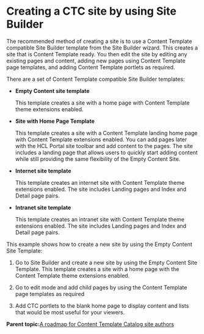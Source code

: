 # Creating a CTC site by using Site Builder

The recommended method of creating a site is to use a Content Template compatible Site Builder template from the Site Builder wizard. This creates a site that is Content Template ready. You then edit the site by editing any existing pages and content, adding new pages using Content Template page templates, and adding Content Template portlets as required.

There are a set of Content Template compatible Site Builder templates:

-   **Empty Content site template**

    This template creates a site with a home page with Content Template theme extensions enabled.

-   **Site with Home Page Template**

    This template creates a site with a Content Template landing home page with Content Template extensions enabled. You can add pages later with the HCL Portal site toolbar and add content to the pages. The site includes a landing page that allows users to quickly start adding content while still providing the same flexibility of the Empty Content Site.

-   **Internet site template**

    This template creates an internet site with Content Template theme extensions enabled. The site includes Landing pages and Index and Detail page pairs.

-   **Intranet site template**

    This template creates an intranet site with Content Template theme extensions enabled. The site includes Landing pages and Index and Detail page pairs.


This example shows how to create a new site by using the Empty Content Site Template:

1.  Go to Site Builder and create a new site by using the Empty Content Site Template. This template creates a site with a home page with the Content Template theme extensions enabled.

2.  Go to edit mode and add child pages by using the Content Template page templates as required

3.  Add CTC portlets to the blank home page to display content and lists that would be most useful for your viewers.


**Parent topic:**[A roadmap for Content Template Catalog site authors](../ctc/ctc_gs_authors.md)

